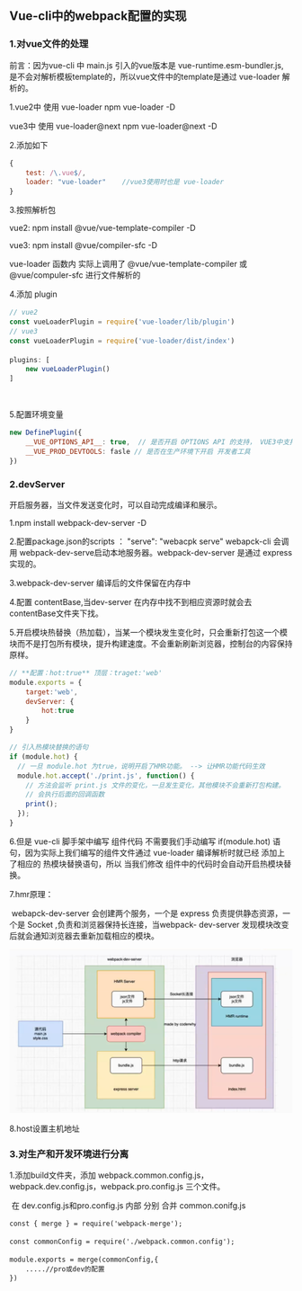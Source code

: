 ## Vue-cli中的webpack配置的实现



### 1.对vue文件的处理

前言：因为vue-cli 中 main.js 引入的vue版本是 vue-runtime.esm-bundler.js, 是不会对解析模板template的，所以vue文件中的template是通过 vue-loader 解析的。



1.vue2中 使用  vue-loader                    npm  vue-loader -D

   vue3中 使用  vue-loader@next           npm  vue-loader@next  -D



2.添加如下

```js
{
	test: /\.vue$/,
    loader: "vue-loader"    //vue3使用时也是 vue-loader  
}
```

 

3.按照解析包

vue2: npm install @vue/vue-template-compiler -D

vue3: npm install @vue/compiler-sfc -D



vue-loader 函数内 实际上调用了 @vue/vue-template-compiler 或 @vue/compuler-sfc 进行文件解析的



4.添加 plugin

```js
// vue2
const vueLoaderPlugin = require('vue-loader/lib/plugin')
// vue3
const vueLoaderPlugin = require('vue-loader/dist/index')

plugins: [
    new vueLoaderPlugin()
]


```

​    

5.配置环境变量

```js
new DefinePlugin({
	__VUE_OPTIONS_API__: true,	// 是否开启 OPTIONS API 的支持， VUE3中支持 OPTIONS和SETUP,如果编写的代码中没有OPTIONS API, 则可以设置为 fasle，webbpack 会 tree sharking 删除到  VUE3中 支持 OPTIONS API 的源码。   
    __VUE_PROD_DEVTOOLS: fasle // 是否在生产环境下开启 开发者工具
})
```



### 2.devServer

开启服务器，当文件发送变化时，可以自动完成编译和展示。

1.npm install webpack-dev-server  -D

2.配置package.json的scripts ： "serve": "webacpk serve"  webapck-cli 会调用 webpack-dev-serve启动本地服务器。webpack-dev-server 是通过 express 实现的。

3.webpack-dev-server 编译后的文件保留在内存中

4.配置 contentBase,当dev-server 在内存中找不到相应资源时就会去 contentBase文件夹下找。

5.开启模块热替换（热加载），当某一个模块发生变化时，只会重新打包这一个模块而不是打包所有模块，提升构建速度。不会重新刷新浏览器，控制台的内容保持原样。

```js
// **配置：hot:true** 顶层：traget:'web'
module.exports = {
	target:'web',
	devServer: {
		hot:true	
	}
}
```

```js
// 引入热模块替换的语句
if (module.hot) {
  // 一旦 module.hot 为true，说明开启了HMR功能。 --> 让HMR功能代码生效
  module.hot.accept('./print.js', function() {
    // 方法会监听 print.js 文件的变化，一旦发生变化，其他模块不会重新打包构建。
    // 会执行后面的回调函数
    print();
  });
}
```

6.但是 vue-cli 脚手架中编写 组件代码 不需要我们手动编写 if(module.hot) 语句，因为实际上我们编写的组件文件通过 vue-loader 编译解析时就已经 添加上了相应的 热模块替换语句，所以 当我们修改 组件中的代码时会自动开启热模块替换。

7.hmr原理：

​	webapck-dev-server 会创建两个服务，一个是 express 负责提供静态资源，一个是 Socket ,负责和浏览器保持长连接，当webpack-   	dev-server 发现模块改变后就会通知浏览器去重新加载相应的模块。

![image-20211221160852049](https://raw.githubusercontent.com/LitterStudent/Cloud-picture/main/image-20211221160852049.png)

8.host设置主机地址



### 3.对生产和开发环境进行分离

1.添加build文件夹，添加 webpack.common.config.js，webpack.dev.config.js，webpack.pro.config.js  三个文件。 

​	在 dev.config.js和pro.config.js 内部 分别 合并 common.conifg.js

```dev|pro js
const { merge } = require('webpack-merge');

const commonConfig = require('./webpack.common.config');

module.exports = merge(commonConfig,{
    .....//pro或dev的配置
})
```

